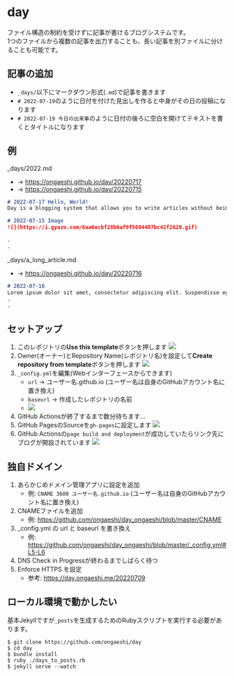 # day
ファイル構造の制約を受けずに記事が書けるブログシステムです。  
1つのファイルから複数の記事を出力することも、長い記事を別ファイルに分けることも可能です。

## 記事の追加
- `_days/`以下にマークダウン形式(`.md`)で記事を書きます
- `# 2022-07-19`のように日付を付けた見出しを作ると中身がその日の投稿になります
- `# 2022-07-19 今日の出来事`のように日付の後ろに空白を開けてテキストを書くとタイトルになります

## 例
_days/2022.md
- → https://ongaeshi.github.io/day/20220717
- → https://ongaeshi.github.io/day/20220715

```markdown
# 2022-07-17 Hello, World!
Day is a blogging system that allows you to write articles without being restricted by file structure.

# 2022-07-15 Image
![](https://i.gyazo.com/6aa6ecbf28b6af9f5684487bc42f2620.gif)

.
.
```

_days/a_long_article.md
- → https://ongaeshi.github.io/day/20220716

```markdown
# 2022-07-16
Lorem ipsum dolor sit amet, consectetur adipiscing elit. Suspendisse eget laoreet tortor. Suspendisse potenti. Nam maximus enim eget metus aliquam, in fermentum sem pharetra. Integer ultrices felis id tristique suscipit. Suspendisse lorem massa, lobortis bibendum pellentesque viverra, porttitor a nunc. Proin tortor augue, ornare laoreet volutpat vel, dignissim sit amet sapien. Nullam vestibulum feugiat ante id ultrices. Maecenas ut vehicula turpis, ut iaculis nibh. Nunc maximus ipsum at lorem vestibulum, eget convallis quam aliquam.
.
.
```

## セットアップ
1. このレポジトリの**Use this template**ボタンを押します
![](https://i.gyazo.com/f4bc4e39acf3d40bb4314ef38c395863.png)
1. Owner(オーナー)とRepository Name(レポジトリ名)を設定して**Create repository from template**ボタンを押します
![](https://i.gyazo.com/thumb/480/0d8f2e4b208bda05a0f10b1d5c990709.png)
1. `_config.yml`を編集(Webインターフェースからできます)
   - `url` -> ユーザー名.github.io (ユーザー名は自身のGitHubアカウント名に置き換え)
   - `baseurl` -> 作成したレポジトリの名前
   - ![](https://i.gyazo.com/thumb/480/263a51a1c9a4818f4f1218d6ef68b457.png)
1. GitHub Actionsが終了するまで数分待ちます...
1. GitHub PagesのSourceを`gh-pages`に設定します
![](https://i.gyazo.com/thumb/480/cf34893a2a572e6c3d0c482fcf3cf153.png)
1. GitHub Actionsの`page build and deployment`が成功していたらリンク先にブログが開設されています
![](https://i.gyazo.com/thumb/480/f7529faa49226540f312b19174c41644.png)

## 独自ドメイン
1. あらかじめドメイン管理アプリに設定を追加
   - 例: `CNAME 3600 ユーザー名.github.io` (ユーザー名は自身のGitHubアカウント名に置き換え)
1. CNAMEファイルを追加
   - 例: https://github.com/ongaeshi/day_ongaeshi/blob/master/CNAME
1. _config.yml の url と baseurl を書き換え
   - 例: https://github.com/ongaeshi/day_ongaeshi/blob/master/_config.yml#L5-L6
1. DNS Check in Progressが終わるまでしばらく待つ
1. Enforce HTTPS を設定
   - 参考: https://day.ongaeshi.me/20220709

## ローカル環境で動かしたい
基本Jekyllですが`_posts`を生成するためのRubyスクリプトを実行する必要があります。

```
$ git clone https://github.com/ongaeshi/day
$ cd day
$ bundle install
$ ruby ./days_to_posts.rb
$ jekyll serve --watch
```
